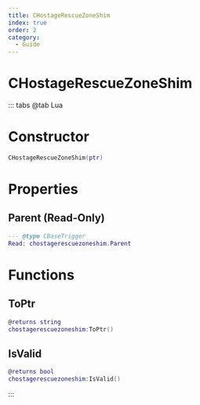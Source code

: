 ```yaml
---
title: CHostageRescueZoneShim
index: true
order: 2
category:
  - Guide
---
```


# CHostageRescueZoneShim

::: tabs
@tab Lua
# Constructor
```lua
CHostageRescueZoneShim(ptr)
```
# Properties
## Parent (Read-Only)
```lua
--- @type CBaseTrigger
Read: chostagerescuezoneshim.Parent
```
# Functions
## ToPtr
```lua
@returns string
chostagerescuezoneshim:ToPtr()
```
## IsValid
```lua
@returns bool
chostagerescuezoneshim:IsValid()
```

:::